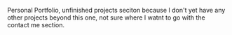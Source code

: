 Personal Portfolio, unfinished projects seciton because I don't yet have any other projects beyond this one, not sure where I watnt to go with the contact me section.
